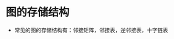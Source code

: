 

# 图的存储结构

- 常见的图的存储结构有：邻接矩阵，邻接表，逆邻接表，十字链表
<!--stackedit_data:
eyJoaXN0b3J5IjpbMzkxMTY4NDUyXX0=
-->